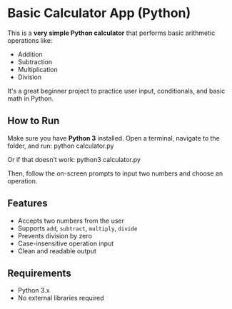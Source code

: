 # Basic Calculator App (Python)
This is a **very simple Python calculator** that performs basic arithmetic operations like:
- Addition
- Subtraction
- Multiplication
- Division

It's a great beginner project to practice user input, conditionals, and basic math in Python.

## How to Run
Make sure you have **Python 3** installed.
Open a terminal, navigate to the folder, and run:
python calculator.py

Or if that doesn’t work:
python3 calculator.py

Then, follow the on-screen prompts to input two numbers and choose an operation.

## Features

- Accepts two numbers from the user
- Supports `add`, `subtract`, `multiply`, `divide`
- Prevents division by zero
- Case-insensitive operation input
- Clean and readable output

## Requirements
- Python 3.x  
- No external libraries required
